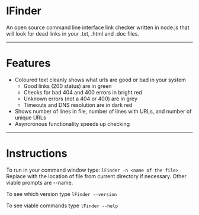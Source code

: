 # lFinder
An open source command line interface link checker written in node.js that will look for dead links in your .txt, .html and .doc files.  

---
# Features
- Coloured text cleanly shows what urls are good or bad in your system
  - Good links (200 status) are in green
  - Checks for bad 404 and 400 errors in bright red
  - Unknown errors (not a 404 or 400) are in grey
  - Timeouts and DNS resolution are in dark red
- Shows number of lines in file, number of lines with URLs, and number of unique URLs
- Asyncronous functionality speeds up checking

---
# Instructions

To run in your command window type: ```lFinder -n <name of the file>```  Replace <name of file> with the location of file from current directory if necessary.  Other viable prompts are --name.
  
To see which version type ```lFinder --version```

To see viable commands type ```lFinder --help```
